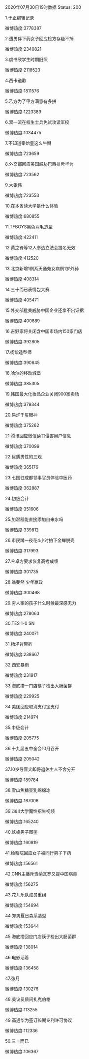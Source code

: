 2020年07月30日19时数据
Status: 200

1.于正编辑记录

微博热度:3778387

2.遭男伴下药女子回应检方存疑不捕

微博热度:2340821

3.虞书欣学生时期旧照

微博热度:2118523

4.西卡道歉

微博热度:1811576

5.乙方为了甲方满意有多拼

微博热度:1223389

6.双一流在校生士兵免试攻读军校

微博热度:1034475

7.不知道秦始皇这么牛掰

微博热度:723659

8.外交部回应美国威胁巴西排斥华为

微博热度:723562

9.大张伟

微博热度:723553

10.在本省读大学是什么体验

微博热度:680855

11.TFBOYS黑色羽毛造型

微博热度:422411

12.黄之锋等12人参选立法会提名无效

微博热度:412520

13.北京新增1例系天通苑女病例1岁外孙

微博热度:408314

14.三十而已表情包大赛

微博热度:405471

15.外交部批美威胁中国企业还拿不出证据

微博热度:400689

16.吉野家将关闭含中国市场内150家门店

微博热度:392805

17.杨紫造型师

微博热度:390645

18.哈尔的移动城堡

微博热度:385305

19.韩国最大化妆品企业关闭900家卖场

微博热度:379344

20.易烊千玺眼神

微博热度:375262

21.腾讯回应微信读书侵害用户信息

微博热度:370099

22.优质男性的三观

微博热度:365176

23.七国驻成都领事官员体验中医药

微博热度:362887

24.初级会计

微博热度:351606

25.加湿器能直接添加自来水吗

微博热度:339812

26.市民蹲一夜花4小时拍下金蝉脱壳

微博热度:317993

27.仝卓方要求恢复高考成绩

微博热度:301735

28.翁斐然 少年嬴政

微博热度:300468

29.穷人家的孩子什么时候最深感无力

微博热度:278063

30.TES 1-0 SN

微博热度:240071

31.杨洋背带裤

微博热度:238667

32.西安暴雨

微博热度:231917

33.海底捞一门店筷子检出大肠菌群

微博热度:229925

34.美团回应取消支付宝支付

微博热度:214974

35.中级会计

微博热度:205775

36.十九届五中全会10月召开

微博热度:205042

37.10岁导盲犬即将退休主人不舍分开

微博热度:189784

38.雪山焦糖豆乳绵绵冰

微博热度:167006

39.四川大学魔性招生视频

微博热度:165240

40.妖娆男子图鉴

微博热度:160819

41.检察院回应女子被同行男子下药

微博热度:156561

42.CNN主播斥责纳瓦罗又提中国病毒

微博热度:156275

43.花儿乐队成员重组

微博热度:154694

44.郑爽夏日森系造型

微博热度:153644

45.海底捞回应门店筷子检出大肠菌群

微博热度:138014

46.电影活着

微博热度:136458

47.张月

微博热度:130276

48.美议员质问扎克伯格

微博热度:113255

49.高通华为签订长期专利许可协议

微博热度:112336

50.三十而已

微博热度:106367

